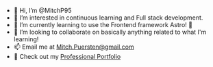 - 👋 Hi, I’m @MitchP95
- 👀 I’m interested in continuous learning and Full stack development.
- 🌱 I’m currently learning to use the Frontend framework Astro! 🚀
- 💞️ I’m looking to collaborate on basically anything related to what I'm learning!
- 📫 Email me at Mitch.Puersten@gmail.com
- 👤 Check out my [Professional Portfolio](https://mitchellpuersten.com)
